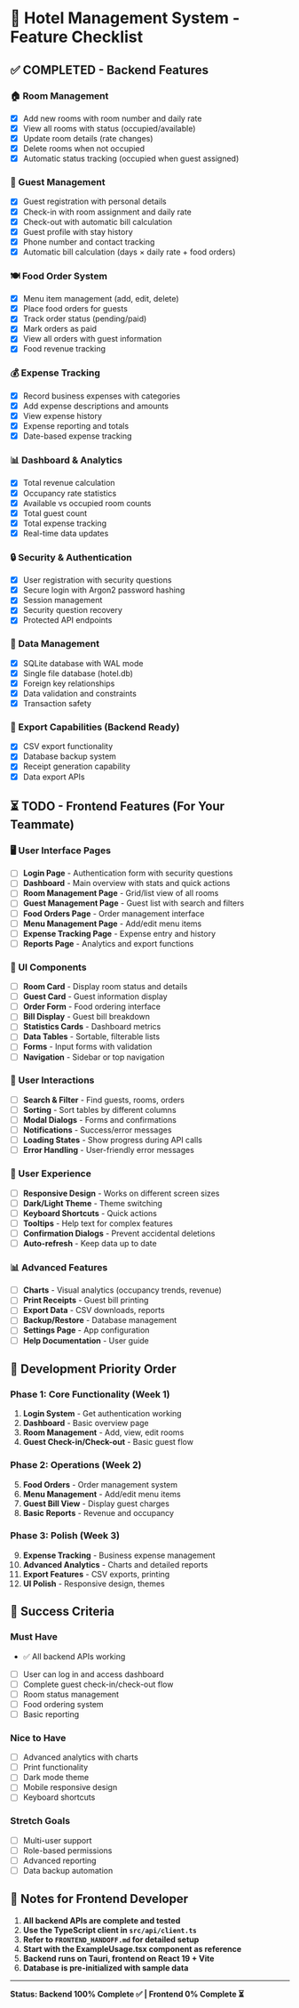 # 🏨 Hotel Management System - Feature Checklist

## ✅ COMPLETED - Backend Features

### 🏠 Room Management
- [x] Add new rooms with room number and daily rate
- [x] View all rooms with status (occupied/available)
- [x] Update room details (rate changes)
- [x] Delete rooms when not occupied
- [x] Automatic status tracking (occupied when guest assigned)

### 👥 Guest Management
- [x] Guest registration with personal details
- [x] Check-in with room assignment and daily rate
- [x] Check-out with automatic bill calculation
- [x] Guest profile with stay history
- [x] Phone number and contact tracking
- [x] Automatic bill calculation (days × daily rate + food orders)

### 🍽️ Food Order System
- [x] Menu item management (add, edit, delete)
- [x] Place food orders for guests
- [x] Track order status (pending/paid)
- [x] Mark orders as paid
- [x] View all orders with guest information
- [x] Food revenue tracking

### 💰 Expense Tracking
- [x] Record business expenses with categories
- [x] Add expense descriptions and amounts
- [x] View expense history
- [x] Expense reporting and totals
- [x] Date-based expense tracking

### 📊 Dashboard & Analytics
- [x] Total revenue calculation
- [x] Occupancy rate statistics
- [x] Available vs occupied room counts
- [x] Total guest count
- [x] Total expense tracking
- [x] Real-time data updates

### 🔒 Security & Authentication
- [x] User registration with security questions
- [x] Secure login with Argon2 password hashing
- [x] Session management
- [x] Security question recovery
- [x] Protected API endpoints

### 💾 Data Management
- [x] SQLite database with WAL mode
- [x] Single file database (hotel.db)
- [x] Foreign key relationships
- [x] Data validation and constraints
- [x] Transaction safety

### 📁 Export Capabilities (Backend Ready)
- [x] CSV export functionality
- [x] Database backup system
- [x] Receipt generation capability
- [x] Data export APIs

## ⏳ TODO - Frontend Features (For Your Teammate)

### 🖥️ User Interface Pages
- [ ] **Login Page** - Authentication form with security questions
- [ ] **Dashboard** - Main overview with stats and quick actions
- [ ] **Room Management Page** - Grid/list view of all rooms
- [ ] **Guest Management Page** - Guest list with search and filters
- [ ] **Food Orders Page** - Order management interface
- [ ] **Menu Management Page** - Add/edit menu items
- [ ] **Expense Tracking Page** - Expense entry and history
- [ ] **Reports Page** - Analytics and export functions

### 🎨 UI Components
- [ ] **Room Card** - Display room status and details
- [ ] **Guest Card** - Guest information display
- [ ] **Order Form** - Food ordering interface
- [ ] **Bill Display** - Guest bill breakdown
- [ ] **Statistics Cards** - Dashboard metrics
- [ ] **Data Tables** - Sortable, filterable lists
- [ ] **Forms** - Input forms with validation
- [ ] **Navigation** - Sidebar or top navigation

### 🔄 User Interactions
- [ ] **Search & Filter** - Find guests, rooms, orders
- [ ] **Sorting** - Sort tables by different columns
- [ ] **Modal Dialogs** - Forms and confirmations
- [ ] **Notifications** - Success/error messages
- [ ] **Loading States** - Show progress during API calls
- [ ] **Error Handling** - User-friendly error messages

### 📱 User Experience
- [ ] **Responsive Design** - Works on different screen sizes
- [ ] **Dark/Light Theme** - Theme switching
- [ ] **Keyboard Shortcuts** - Quick actions
- [ ] **Tooltips** - Help text for complex features
- [ ] **Confirmation Dialogs** - Prevent accidental deletions
- [ ] **Auto-refresh** - Keep data up to date

### 📊 Advanced Features
- [ ] **Charts** - Visual analytics (occupancy trends, revenue)
- [ ] **Print Receipts** - Guest bill printing
- [ ] **Export Data** - CSV downloads, reports
- [ ] **Backup/Restore** - Database management
- [ ] **Settings Page** - App configuration
- [ ] **Help Documentation** - User guide

## 🚀 Development Priority Order

### Phase 1: Core Functionality (Week 1)
1. **Login System** - Get authentication working
2. **Dashboard** - Basic overview page
3. **Room Management** - Add, view, edit rooms
4. **Guest Check-in/Check-out** - Basic guest flow

### Phase 2: Operations (Week 2)
5. **Food Orders** - Order management system
6. **Menu Management** - Add/edit menu items
7. **Guest Bill View** - Display guest charges
8. **Basic Reports** - Revenue and occupancy

### Phase 3: Polish (Week 3)
9. **Expense Tracking** - Business expense management
10. **Advanced Analytics** - Charts and detailed reports
11. **Export Features** - CSV exports, printing
12. **UI Polish** - Responsive design, themes

## 🎯 Success Criteria

### Must Have
- ✅ All backend APIs working
- [ ] User can log in and access dashboard
- [ ] Complete guest check-in/check-out flow
- [ ] Room status management
- [ ] Food ordering system
- [ ] Basic reporting

### Nice to Have
- [ ] Advanced analytics with charts
- [ ] Print functionality
- [ ] Dark mode theme
- [ ] Mobile responsive design
- [ ] Keyboard shortcuts

### Stretch Goals
- [ ] Multi-user support
- [ ] Role-based permissions
- [ ] Advanced reporting
- [ ] Data backup automation

## 📝 Notes for Frontend Developer

1. **All backend APIs are complete and tested**
2. **Use the TypeScript client in `src/api/client.ts`**
3. **Refer to `FRONTEND_HANDOFF.md` for detailed setup**
4. **Start with the ExampleUsage.tsx component as reference**
5. **Backend runs on Tauri, frontend on React 19 + Vite**
6. **Database is pre-initialized with sample data**

---

**Status: Backend 100% Complete ✅ | Frontend 0% Complete ⏳**
